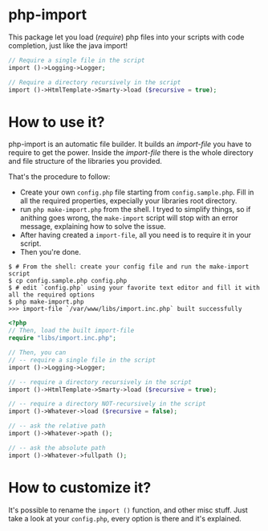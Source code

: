 php-import
==========

This package let you load (_require_) php files into your scripts with code completion,
just like the java import!


```php
// Require a single file in the script
import ()->Logging->Logger;

// Require a directory recursively in the script
import ()->HtmlTemplate->Smarty->load ($recursive = true);
```

# How to use it?
php-import is an automatic file builder. It builds an _import-file_ you have to require to get the power.
Inside the _import-file_ there is the whole directory and file structure of the libraries you provided.

That's the procedure to follow:
* Create your own `config.php` file starting from `config.sample.php`.
Fill in all the required properties, expecially your libraries root directory.
* run `php make-import.php` from the shell. I tryed to simplify things, so if anithing goes wrong, the `make-import` script will stop with an error message, explaining how to solve the issue.
* After having created a `import-file`, all you need is to require it in your script.
* Then you're done.

```shell
$ # From the shell: create your config file and run the make-import script
$ cp config.sample.php config.php
$ # edit `config.php` using your favorite text editor and fill it with all the required options
$ php make-import.php
>>> import-file `/var/www/libs/import.inc.php` built successfully
```
```php
<?php
// Then, load the built import-file
require "libs/import.inc.php";

// Then, you can
// -- require a single file in the script
import ()->Logging->Logger;

// -- require a directory recursively in the script
import ()->HtmlTemplate->Smarty->load ($recursive = true);

// -- require a directory NOT-recursively in the script
import ()->Whatever->load ($recursive = false);

// -- ask the relative path
import ()->Whatever->path ();

// -- ask the absolute path
import ()->Whatever->fullpath ();
```




# How to customize it?
It's possible to rename the `import ()` function, and other misc stuff.
Just take a look at your `config.php`, every option is there and it's explained.

